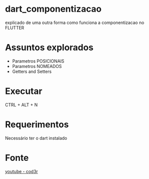 # dart_componentizacao
explicado de uma outra forma como funciona a componentizacao no FLUTTER

# Assuntos explorados
* Parametros POSICIONAIS
* Parametros NOMEADOS
* Getters and Setters


# Executar
CTRL + ALT + N

# Requerimentos
Necessário ter o dart instalado

# Fonte
[youtube - cod3r](https://www.youtube.com/watch?v=dL2NxrNewBQ&ab_channel=Cod3rCursos)